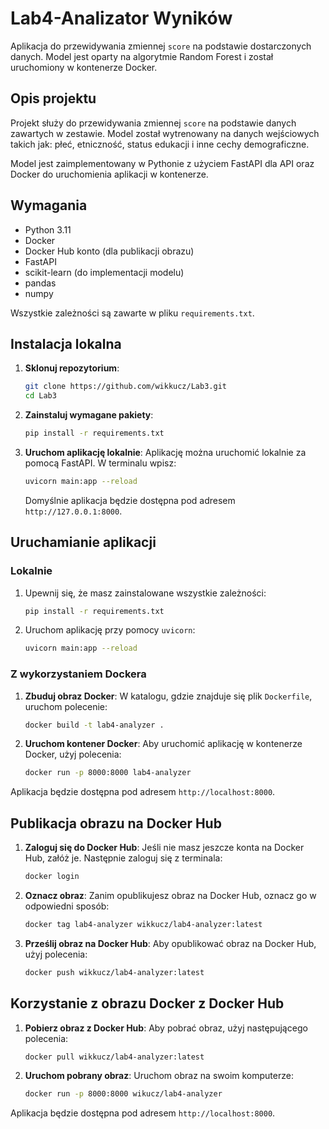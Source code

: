 # Lab4-Analizator Wyników

Aplikacja do przewidywania zmiennej `score` na podstawie dostarczonych danych. Model jest oparty na algorytmie Random Forest i został uruchomiony w kontenerze Docker. 

## Opis projektu
Projekt służy do przewidywania zmiennej `score` na podstawie danych zawartych w zestawie. Model został wytrenowany na danych wejściowych takich jak: płeć, etniczność, status edukacji i inne cechy demograficzne.

Model jest zaimplementowany w Pythonie z użyciem FastAPI dla API oraz Docker do uruchomienia aplikacji w kontenerze.

## Wymagania
- Python 3.11
- Docker
- Docker Hub konto (dla publikacji obrazu)
- FastAPI
- scikit-learn (do implementacji modelu)
- pandas
- numpy

Wszystkie zależności są zawarte w pliku `requirements.txt`.

## Instalacja lokalna

1. **Sklonuj repozytorium**:
    ```bash
    git clone https://github.com/wikkucz/Lab3.git
    cd Lab3
    ```

2. **Zainstaluj wymagane pakiety**:
    ```bash
    pip install -r requirements.txt
    ```

3. **Uruchom aplikację lokalnie**:
    Aplikację można uruchomić lokalnie za pomocą FastAPI. W terminalu wpisz:
    ```bash
    uvicorn main:app --reload
    ```
    Domyślnie aplikacja będzie dostępna pod adresem `http://127.0.0.1:8000`.

## Uruchamianie aplikacji

### Lokalnie
1. Upewnij się, że masz zainstalowane wszystkie zależności:
    ```bash
    pip install -r requirements.txt
    ```

2. Uruchom aplikację przy pomocy `uvicorn`:
    ```bash
    uvicorn main:app --reload
    ```

### Z wykorzystaniem Dockera

1. **Zbuduj obraz Docker**:
    W katalogu, gdzie znajduje się plik `Dockerfile`, uruchom polecenie:
    ```bash
    docker build -t lab4-analyzer .
    ```

2. **Uruchom kontener Docker**:
    Aby uruchomić aplikację w kontenerze Docker, użyj polecenia:
    ```bash
    docker run -p 8000:8000 lab4-analyzer
    ```

Aplikacja będzie dostępna pod adresem `http://localhost:8000`.

## Publikacja obrazu na Docker Hub

1. **Zaloguj się do Docker Hub**:
    Jeśli nie masz jeszcze konta na Docker Hub, załóż je. Następnie zaloguj się z terminala:
    ```bash
    docker login
    ```

2. **Oznacz obraz**:
    Zanim opublikujesz obraz na Docker Hub, oznacz go w odpowiedni sposób:
    ```bash
    docker tag lab4-analyzer wikkucz/lab4-analyzer:latest
    ```

3. **Prześlij obraz na Docker Hub**:
    Aby opublikować obraz na Docker Hub, użyj polecenia:
    ```bash
    docker push wikkucz/lab4-analyzer:latest
    ```

## Korzystanie z obrazu Docker z Docker Hub

1. **Pobierz obraz z Docker Hub**:
    Aby pobrać obraz, użyj następującego polecenia:
    ```bash
    docker pull wikkucz/lab4-analyzer:latest
    ```

2. **Uruchom pobrany obraz**:
    Uruchom obraz na swoim komputerze:
    ```bash
    docker run -p 8000:8000 wikucz/lab4-analyzer
    ```

Aplikacja będzie dostępna pod adresem `http://localhost:8000`.
